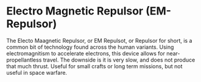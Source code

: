 # Electro Magnetic Repulsor (EM-Repulsor)
The Electo Maagnetic Repulsor, or EM Repulsot, or Repulsor for short, is a common bit of technology found across the human variants. Using electromagnitism to accelerate electrons, this device allows for near-propellantless travel. The downside is it is very slow, and does not produce that much thrust. Useful for small crafts or long term missions, but not useful in space warfare.